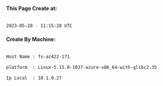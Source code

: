 
   
#### This Page Create at:

```bash

2023-05-28 - 11:15:28 UTC

```

#### Create By Machine:

```bash

Host Name : fv-az422-171

platform  : Linux-5.15.0-1037-azure-x86_64-with-glibc2.35

Ip Local  : 10.1.0.27

```

